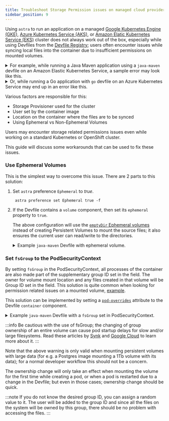 ```yaml
---
title: Troubleshoot Storage Permission issues on managed cloud providers clusters
sidebar_position: 9
---
```


Using `astra` to run an application on a managed [Google Kubernetes Engine (GKE)](https://cloud.google.com/kubernetes-engine), [Azure Kubernetes Service (AKS)](https://azure.microsoft.com/en-us/products/kubernetes-service), or [Amazon Elatic Kubernetes Service (EKS)](https://aws.amazon.com/eks/) cluster does not always work out of the box, especially while using Devfiles from the [Devfile Registry](https://registry.devfile.io); users often encounter issues while syncing local files into the container due to insufficient permissions on mounted volumes.

<details>
<summary>For example, while running a Java Maven application using a <code>java-maven</code> devfile on an Amazon Elastic Kubernetes Service, a sample error may look like this.</summary>

```shell
$ astra dev
  __
 /  \__     Developing using the "java-springboot-starter" Devfile
 \__/  \    Namespace: default
 /  \__/    astra version: v3.6.0
 \__/

↪ Running on the cluster in Dev mode
 •  Waiting for Kubernetes resources  ...
 ✓  Added storage m2 to component
 ⚠  Pod is Pending
 ✓  Pod is Running
 ◑  Syncing files into the container ✗  Command 'tar xf - -C /projects --no-same-owner' in container failed.

 ✗  stdout:

 ✗  stderr: tar: src: Cannot mkdir: Permission denied
tar: src/main/resources/application.properties: Cannot open: No such file or directory
tar: HELP.md: Cannot open: Permission denied
tar: mvnw: Cannot open: Permission denied
tar: devfile.yaml: Cannot open: Permission denied
tar: mvnw.cmd: Cannot open: Permission denied
tar: pom.xml: Cannot open: Permission denied
tar: src: Cannot mkdir: Permission denied
tar: src/main/java/com/example/demo/DemoApplication.java: Cannot open: No such file or directory
tar: .gitignore: Cannot open: Permission denied
tar: src: Cannot mkdir: Permission denied
tar: src/test/java/com/example/demo/DemoApplicationTests.java: Cannot open: No such file or directory
tar: Exiting with failure status due to previous errors


 ✗  err: error while streaming command: command terminated with exit code 2

 ✗  Syncing files into the container [610ms]
Error occurred on Push - watch command was unable to push component: failed to sync to component with name java-springboot-starter: failed to sync to component with name java-springboot-starter: unable push files to pod: error while streaming command: command terminated with exit code 2

 ◐  Syncing files into the container ✗  Command 'tar xf - -C /projects --no-same-owner' in container failed.

 ✗  stdout:

 ✗  stderr: tar: src: Cannot mkdir: Permission denied
tar: src/main/resources/application.properties: Cannot open: No such file or directory
tar: src: Cannot mkdir: Permission denied
tar: src/test/java/com/example/demo/DemoApplicationTests.java: Cannot open: No such file or directory
tar: devfile.yaml: Cannot open: Permission denied
tar: src: Cannot mkdir: Permission denied
tar: src/main/java/com/example/demo/DemoApplication.java: Cannot open: No such file or directory
tar: pom.xml: Cannot open: Permission denied
tar: .gitignore: Cannot open: Permission denied
tar: mvnw.cmd: Cannot open: Permission denied
tar: HELP.md: Cannot open: Permission denied
tar: mvnw: Cannot open: Permission denied
tar: Exiting with failure status due to previous errors


 ✗  err: error while streaming command: command terminated with exit code 2
```

</details>

<details>
<summary>Or, while running a Go application with <code>go</code> devfile on an Azure Kubernetes Service may end up in an error like this.</summary>

```shell
$ astra dev
  __
 /  \__     Developing using the "places" Devfile
 \__/  \    Namespace: default
 /  \__/    astra version: v3.10.0
 \__/

 ⚠  You are using "default" namespace, astra may not work as expected in the default namespace.
 ⚠  You may set a new namespace by running `astra create namespace <name>`, or set an existing one by running `astra set namespace <name>`

↪ Running on the cluster in Dev mode
 •  Waiting for Kubernetes resources  ...
 ⚠  Pod is Pending
 ✓  Pod is Running
 ◐  Syncing files into the container ✗  Command 'tar xf - -C /projects --no-same-owner' in container failed.

 ✗  stdout:

 ✗  stderr: tar: main.go: Cannot open: Permission denied
tar: .gitignore: Cannot open: Permission denied
tar: README.md: Cannot open: Permission denied
tar: devfile.yaml: Cannot open: Permission denied
tar: go.mod: Cannot open: Permission denied
tar: Exiting with failure status due to previous errors


 ✗  err: error while streaming command: command terminated with exit code 2

 ✗  Syncing files into the container [4s]
Error occurred on Push - watch command was unable to push component: failed to sync to component with name places: failed to sync to component with name places: unable push files to pod: error while streaming command: command terminated with exit code 2


↪ Dev mode
 Status:
 Watching for changes in the current directory /tmp/go-app

 Keyboard Commands:
[Ctrl+c] - Exit and delete resources from the cluster
     [p] - Manually apply local changes to the application on the cluster
^CCleaning resources, please wait
 ✗  Dev mode interrupted by user
```

</details>

Various factors are responsible for this:
* Storage Provisioner used for the cluster
* User set by the container image
* Location on the container where the files are to be synced
* Using Ephemeral vs Non-Ephemeral Volumes

Users may encounter storage related permissions issues even while working on a standard Kubernetes or OpenShift cluster.

This guide will discuss some workarounds that can be used to fix these issues.

### Use Ephemeral Volumes
This is the simplest way to overcome this issue. There are 2 parts to this solution:
1. Set `astra` preference `Ephemeral` to _true_.

   ```shell
    astra preference set Ephemeral true -f
    ```
2. If the Devfile contains a `volume` component, then set its `ephemeral` property to `true`.

   The above configuration will use the [`emptyDir` Ephemeral volumes](https://kubernetes.io/docs/concepts/storage/volumes/#emptydir) instead of creating Persistent Volumes to mount the source files; it also ensures the current user can read/write to the directories.

   <details>
   <summary>Example <code>java-maven</code> Devfile with ephemeral volume.</summary>

   ```yaml showLineNumbers
   commands:
   - exec:
       commandLine: mvn -Dmaven.repo.local=/home/user/.m2/repository package
       component: tools
       group:
         isDefault: true
         kind: build
       workingDir: ${PROJECT_SOURCE}
     id: mvn-package
   - exec:
       commandLine: java -jar target/*.jar
       component: tools
       group:
         isDefault: true
         kind: run
       workingDir: ${PROJECT_SOURCE}
     id: run
   - exec:
       commandLine: java -Xdebug -Xrunjdwp:server=y,transport=dt_socket,address=${DEBUG_PORT},suspend=n
         -jar target/*.jar
       component: tools
       group:
         isDefault: true
         kind: debug
       workingDir: ${PROJECT_SOURCE}
     id: debug
   components:
   - container:
       command:
       - tail
       - -f
       - /dev/null
       endpoints:
       - name: http-maven
         targetPort: 8080
       - exposure: none
         name: debug
         targetPort: 5858
       env:
       - name: DEBUG_PORT
         value: "5858"
       image: registry.access.redhat.com/ubi8/openjdk-11:latest
       memoryLimit: 512Mi
       mountSources: true
       volumeMounts:
       - name: m2
         path: /home/user/.m2
     name: tools
   #  highlight-start
   - name: m2
     volume:
        ephemeral: true
        size: 3Gi
   #  highlight-end
   metadata:
     description: Java application based on Maven 3.6 and OpenJDK 11
     displayName: Maven Java
     icon: https://raw.githubusercontent.com/devfile-samples/devfile-stack-icons/main/java-maven.jpg
     language: Java
     name: jmaven-app
     projectType: Maven
     tags:
     - Java
     - Maven
     version: 1.2.0
   schemaVersion: 2.1.0
   starterProjects:
   - git:
       remotes:
         origin: https://github.com/astra-devfiles/springboot-ex.git
     name: springbootproject
   ```
   </details>


### Set `fsGroup` to the PodSecurityContext
By setting `fsGroup` in the PodSecurityContext, all processes of the container are also made part of the supplementary group ID set in the field. The owner for volume mount location and any files created in that volume will be Group ID set in the field. This solution is quite common when looking for permission related issues on a mounted volume, [example](https://stackoverflow.com/questions/50156124/kubernetes-nfs-persistent-volumes-permission-denied#50187723).

This solution can be implemented by setting a [`pod-overrides`](https://devfile.io/docs/2.2.0/overriding-pod-and-container-attributes#pod-overrides) attribute to the Devfile `container` component.

<details>
<summary>Example <code>java-maven</code> Devfile with a <code>fsGroup</code> set in PodSecurityContext.</summary>

```yaml showLineNumbers
commands:
- exec:
    commandLine: mvn -Dmaven.repo.local=/home/user/.m2/repository package
    component: tools
    group:
      isDefault: true
      kind: build
    workingDir: ${PROJECT_SOURCE}
  id: mvn-package
- exec:
    commandLine: java -jar target/*.jar
    component: tools
    group:
      isDefault: true
      kind: run
    workingDir: ${PROJECT_SOURCE}
  id: run
- exec:
    commandLine: java -Xdebug -Xrunjdwp:server=y,transport=dt_socket,address=${DEBUG_PORT},suspend=n
      -jar target/*.jar
    component: tools
    group:
      isDefault: true
      kind: debug
    workingDir: ${PROJECT_SOURCE}
  id: debug
components:
- container:
    command:
    - tail
    - -f
    - /dev/null
    endpoints:
    - name: http-maven
      targetPort: 8080
    - exposure: none
      name: debug
      targetPort: 5858
    env:
    - name: DEBUG_PORT
      value: "5858"
    image: registry.access.redhat.com/ubi8/openjdk-11:latest
    memoryLimit: 512Mi
    mountSources: true
    volumeMounts:
    - name: m2
      path: /home/user/.m2
  name: tools
#  highlight-start
  attributes:
    pod-overrides:
      spec:
        securityContext:
          fsGroup: 2000
#  highlight-end
- name: m2
  volume: {}
metadata:
  description: Java application based on Maven 3.6 and OpenJDK 11
  displayName: Maven Java
  icon: https://raw.githubusercontent.com/devfile-samples/devfile-stack-icons/main/java-maven.jpg
  language: Java
  name: jmaven-app
  projectType: Maven
  tags:
  - Java
  - Maven
  version: 1.2.0
schemaVersion: 2.1.0
starterProjects:
- git:
    remotes:
      origin: https://github.com/astra-devfiles/springboot-ex.git
  name: springbootproject
```
</details>

:::info
Be cautious with the use of fsGroup; the changing of group ownership of an entire volume can cause pod startup delays for slow and/or large filesystems.
Read these articles by [Synk](https://snyk.io/blog/10-kubernetes-security-context-settings-you-should-understand/) and [Google Cloud](https://cloud.google.com/kubernetes-engine/docs/troubleshooting/troubleshooting-gke-storage#mounting_a_volume_stops_responding_due_to_the_fsgroup_setting) to learn more about it.
:::

Note that the above warning is only valid when mounting persistent volumes with large data (for e.g. a Postgres image mounting a 1Tb volume with its data); for a normal developer workflow this should not be a concern.

The ownership change will only take an effect when mounting the volume for the first time while creating a pod, or when a pod is restarted due to a change in the Devfile; but even in those cases; ownership change should be quick.

:::note
If you do not know the desired group ID, you can assign a random value to it. The user will be added to the group ID and since all the files on the system will be owned by this group, there should be no problem with accessing the files.
:::